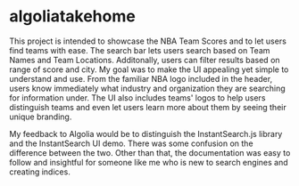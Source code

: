 # algoliatakehome

This project is intended to showcase the NBA Team Scores and to let users find teams with ease. The search bar lets users search based on Team Names and Team Locations. Additonally, users can filter results based on range of score and city. My goal was to make the UI appealing yet simple to understand and use. From the familiar NBA logo included in the header, users know immediately what industry and organization they are searching for information under. The UI also includes teams' logos to help users distinguish teams and even let users learn more about them by seeing their unique branding. 

My feedback to Algolia would be to distinguish the InstantSearch.js library and the InstantSearch UI demo. There was some confusion on the difference between the two. Other than that, the documentation was easy to follow and insightful for someone like me who is new to search engines and creating indices. 
